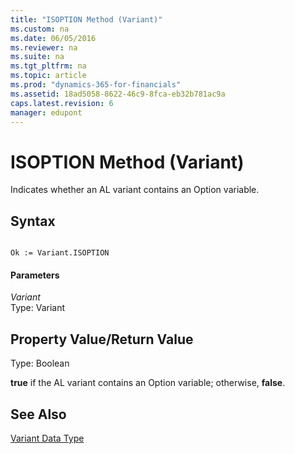 ```yaml
---
title: "ISOPTION Method (Variant)"
ms.custom: na
ms.date: 06/05/2016
ms.reviewer: na
ms.suite: na
ms.tgt_pltfrm: na
ms.topic: article
ms.prod: "dynamics-365-for-financials"
ms.assetid: 18ad5058-8622-46c9-8fca-eb32b781ac9a
caps.latest.revision: 6
manager: edupont
---
```

# ISOPTION Method (Variant)
Indicates whether an AL variant contains an Option variable.  
  
## Syntax  
  
```  
  
Ok := Variant.ISOPTION  
```  
  
#### Parameters  
 *Variant*  
 Type: Variant  
  
## Property Value/Return Value  
 Type: Boolean  
  
 **true** if the AL variant contains an Option variable; otherwise, **false**.  
  
## See Also  
 [Variant Data Type](../datatypes/devenv-Variant-Data-Type.md)